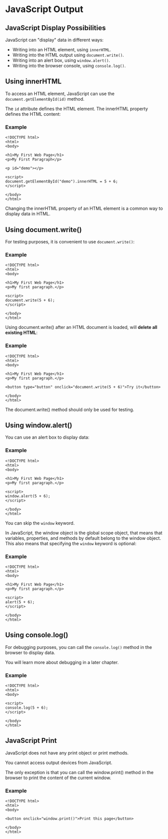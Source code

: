 # JavaScript Output

## JavaScript Display Possibilities
JavaScript can "display" data in different ways:

* Writing into an HTML element, using `innerHTML`.
* Writing into the HTML output using `document.write()`.
* Writing into an alert box, using `window.alert()`.
* Writing into the browser console, using `console.log()`.


## Using innerHTML
To access an HTML element, JavaScript can use the `document.getElementById(id)` method.

The `id` attribute defines the HTML element. The innerHTML property defines the HTML content:

### Example
```
<!DOCTYPE html>
<html>
<body>

<h1>My First Web Page</h1>
<p>My First Paragraph</p>

<p id="demo"></p>

<script>
document.getElementById("demo").innerHTML = 5 + 6;
</script>

</body>
</html>
```

Changing the innerHTML property of an HTML element is a common way to display data in HTML.


## Using document.write()
For testing purposes, it is convenient to use `document.write()`:

### Example
```
<!DOCTYPE html>
<html>
<body>

<h1>My First Web Page</h1>
<p>My first paragraph.</p>

<script>
document.write(5 + 6);
</script>

</body>
</html>
```
Using document.write() after an HTML document is loaded, will **delete all existing HTML**:

### Example
```
<!DOCTYPE html>
<html>
<body>

<h1>My First Web Page</h1>
<p>My first paragraph.</p>

<button type="button" onclick="document.write(5 + 6)">Try it</button>

</body>
</html>
```
The document.write() method should only be used for testing.


## Using window.alert()
You can use an alert box to display data:

### Example
```
<!DOCTYPE html>
<html>
<body>

<h1>My First Web Page</h1>
<p>My first paragraph.</p>

<script>
window.alert(5 + 6);
</script>

</body>
</html>
```
You can skip the `window` keyword.

In JavaScript, the window object is the global scope object, that means that variables, properties, and methods by default belong to the window object. This also means that specifying the `window` keyword is optional:

### Example
```
<!DOCTYPE html>
<html>
<body>

<h1>My First Web Page</h1>
<p>My first paragraph.</p>

<script>
alert(5 + 6);
</script>

</body>
</html>
```


## Using console.log()
For debugging purposes, you can call the `console.log()` method in the browser to display data.

You will learn more about debugging in a later chapter.

### Example
```
<!DOCTYPE html>
<html>
<body>

<script>
console.log(5 + 6);
</script>

</body>
</html>
```


## JavaScript Print
JavaScript does not have any print object or print methods.

You cannot access output devices from JavaScript.

The only exception is that you can call the window.print() method in the browser to print the content of the current window.

### Example
```
<!DOCTYPE html>
<html>
<body>

<button onclick="window.print()">Print this page</button>

</body>
</html>
```
